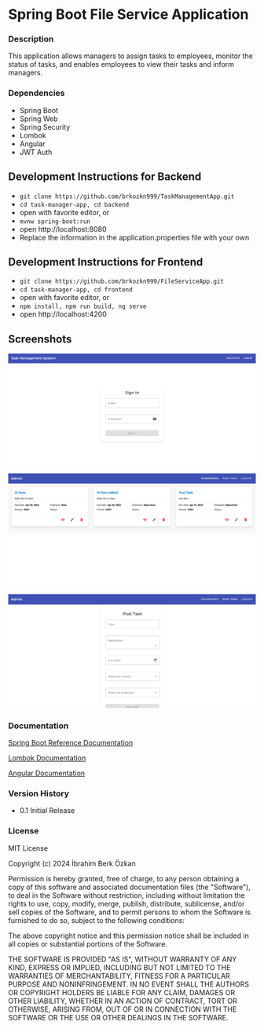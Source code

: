 # Spring Boot File Service Application

### Description

This application allows managers to assign tasks to employees, monitor the status of tasks, and enables employees to view their tasks and inform managers.

### Dependencies

* Spring Boot
* Spring Web
* Spring Security
* Lombok
* Angular
* JWT Auth

## Development Instructions for Backend

- `git clone https://github.com/brkozkn999/TaskManagementApp.git`
- `cd task-manager-app, cd backend`
- open with favorite editor, or
- `mvnw spring-boot:run`
- open http://localhost:8080
- Replace the information in the application.properties file with your own

## Development Instructions for Frontend

- `git clone https://github.com/brkozkn999/FileServiceApp.git`
- `cd task-manager-app, cd frontend`
- open with favorite editor, or
- `npm install, npm run build, ng serve`
- open http://localhost:4200

## Screenshots

![Spring Boot Task Management application ss1](./ss.png)

![Spring Boot Task Management application ss2](./ss2.png)

![Spring Boot Task Management application ss3](./ss3.png)

### Documentation
[Spring Boot Reference Documentation](https://docs.spring.io/spring-boot/docs/current/reference/htmlsingle/)<br/>

[Lombok Documentation](https://projectlombok.org/features/)<br/>

[Angular Documentation](https://angular.io/docs)<br/>


### Version History

* 0.1 Initial Release

### License

MIT License

Copyright (c) 2024 İbrahim Berk Özkan

Permission is hereby granted, free of charge, to any person obtaining a copy
of this software and associated documentation files (the "Software"), to deal
in the Software without restriction, including without limitation the rights
to use, copy, modify, merge, publish, distribute, sublicense, and/or sell
copies of the Software, and to permit persons to whom the Software is
furnished to do so, subject to the following conditions:

The above copyright notice and this permission notice shall be included in all
copies or substantial portions of the Software.

THE SOFTWARE IS PROVIDED "AS IS", WITHOUT WARRANTY OF ANY KIND, EXPRESS OR
IMPLIED, INCLUDING BUT NOT LIMITED TO THE WARRANTIES OF MERCHANTABILITY,
FITNESS FOR A PARTICULAR PURPOSE AND NONINFRINGEMENT. IN NO EVENT SHALL THE
AUTHORS OR COPYRIGHT HOLDERS BE LIABLE FOR ANY CLAIM, DAMAGES OR OTHER
LIABILITY, WHETHER IN AN ACTION OF CONTRACT, TORT OR OTHERWISE, ARISING FROM,
OUT OF OR IN CONNECTION WITH THE SOFTWARE OR THE USE OR OTHER DEALINGS IN THE
SOFTWARE.